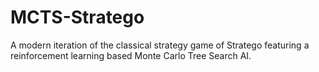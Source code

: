 # MCTS-Stratego
A modern iteration of the classical strategy game of Stratego featuring a reinforcement learning based Monte Carlo Tree Search AI.
